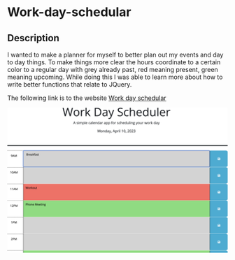 # Work-day-schedular

## Description

I wanted to make a planner for myself to better plan out my events and day to day things. To make things more clear the hours coordinate to a certain color to a regular day with grey already past, red meaning present, green meaning upcoming. While doing this I was able to learn more about how to write better functions that relate to JQuery.


The following link is to the website [Work day schedular]()




![A user clicks on slots on the color-coded calendar and edits the events.](./Assets/Images/Screenshot%2020.png)

